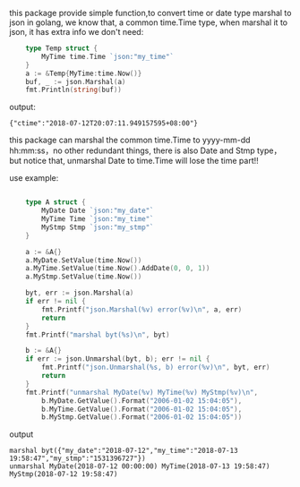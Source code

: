 this package provide simple function,to convert time or date type marshal to json
in golang, we know that, a common time.Time type, when marshal it to json, it has extra info we don't need:

```go
	type Temp struct {
		MyTime time.Time `json:"my_time"`
	}
	a := &Temp{MyTime:time.Now()}
	buf, _ := json.Marshal(a)
	fmt.Println(string(buf))
```

output:

```
{"ctime":"2018-07-12T20:07:11.949157595+08:00"}
```

this package can marshal the common time.Time to yyyy-mm-dd hh:mm:ss，no other redundant things, there is also Date and Stmp type，but notice that, unmarshal Date to time.Time will lose the time part!!

use example:

```go

	type A struct {
		MyDate Date `json:"my_date"`
		MyTime Time `json:"my_time"`
		MyStmp Stmp `json:"my_stmp"`
	}

	a := &A{}
	a.MyDate.SetValue(time.Now())
	a.MyTime.SetValue(time.Now().AddDate(0, 0, 1))
	a.MyStmp.SetValue(time.Now())

	byt, err := json.Marshal(a)
	if err != nil {
		fmt.Printf("json.Marshal(%v) error(%v)\n", a, err)
		return
	}
	fmt.Printf("marshal byt(%s)\n", byt)

	b := &A{}
	if err := json.Unmarshal(byt, b); err != nil {
		fmt.Printf("json.Unmarshal(%s, b) error(%v)\n", byt, err)
		return
	}
	fmt.Printf("unmarshal MyDate(%v) MyTime(%v) MyStmp(%v)\n",
		b.MyDate.GetValue().Format("2006-01-02 15:04:05"),
		b.MyTime.GetValue().Format("2006-01-02 15:04:05"),
		b.MyStmp.GetValue().Format("2006-01-02 15:04:05"))
```

output

```
marshal byt({"my_date":"2018-07-12","my_time":"2018-07-13 19:58:47","my_stmp":"1531396727"})
unmarshal MyDate(2018-07-12 00:00:00) MyTime(2018-07-13 19:58:47) MyStmp(2018-07-12 19:58:47)
```

